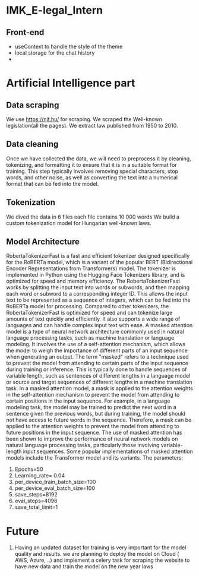 # IMK_E-legal_Intern


## Front-end


- useContext to handle the style of the theme
- local storage for the chat history
- 
# Artificial Intelligence part
## Data scraping
We use https://njt.hu/ for scraping. We scraped the Well-known legislation(all the pages). We extract law published  from 1950 to 2010.
## Data cleaning
Once we have collected the data, we will need to preprocess it by cleaning, tokenizing, and formatting it to ensure that it is in a suitable format for training. This step typically involves removing special characters, stop words, and other noise, as well as converting the text into a numerical format that can be fed into the model.
## Tokenization
We dived the data in 6 files each file contains 10 000 words
We build a custom tokenization model for Hungarian well-known laws.
## Model Architecture
RobertaTokenizerFast is a fast and efficient tokenizer designed specifically for the RoBERTa model, which is a variant of the popular BERT (Bidirectional Encoder Representations from Transformers) model. The tokenizer is implemented in Python using the Hugging Face Tokenizers library, and is optimized for speed and memory efficiency.
The RobertaTokenizerFast works by splitting the input text into words or subwords, and then mapping each word or subword to a corresponding integer ID. This allows the input text to be represented as a sequence of integers, which can be fed into the RoBERTa model for processing.
Compared to other tokenizers, the RobertaTokenizerFast is optimized for speed and can tokenize large amounts of text quickly and efficiently. It also supports a wide range of languages and can handle complex input text with ease.
A masked attention model is a type of neural network architecture commonly used in natural language processing tasks, such as machine translation or language modeling. It involves the use of a self-attention mechanism, which allows the model to weigh the importance of different parts of an input sequence when generating an output.
The term "masked" refers to a technique used to prevent the model from attending to certain parts of the input sequence during training or inference. This is typically done to handle sequences of variable length, such as sentences of different lengths in a language model or source and target sequences of different lengths in a machine translation task.
In a masked attention model, a mask is applied to the attention weights in the self-attention mechanism to prevent the model from attending to certain positions in the input sequence. For example, in a language modeling task, the model may be trained to predict the next word in a sentence given the previous words, but during training, the model should not have access to future words in the sequence. Therefore, a mask can be applied to the attention weights to prevent the model from attending to future positions in the input sequence.
The use of masked attention has been shown to improve the performance of neural network models on natural language processing tasks, particularly those involving variable-length input sequences. Some popular implementations of masked attention models include the Transformer model and its variants.
The parameters;
1. Epochs=50
2.  Learning_rate= 0.04
3. per_device_train_batch_size=100
4. per_device_eval_batch_size=100
5. save_steps=8192
6. eval_steps=4096
7. save_total_limit=1

# Future 

1. Having an updated dataset for training is very important for the model quality and results. we are planning to deploy the model on Cloud ( AWS, Azure, ..) and implement a celery task for scraping the website to have new data and train the model on the new year laws 
